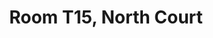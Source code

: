 ---
basin: 'No'
cudn: true
floor: Second
grade: 3
images: []
living_room: 'No'
location: North Court
name: T15
network: Wireless Only
title: Room T15, North Court
---
